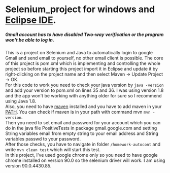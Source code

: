 # Selenium_project for windows and [Eclipse IDE](https://www.eclipse.org/downloads/).  

##### Gmail account has to have disabled Two-way verification or the program won't be able to log in.  

This is a project on Selenium and Java to automatically login to google Gmail and send email to yourself, no other email client is possible. The core of this project is pom.xml which is implementing and controlling the whole project so before starting this project import it in Eclipse and update it by right-clicking on the project name and then select Maven -> Update Project -> OK.  
For this code to work you need to check your java version by `java -version` and add your version to pom.xml on lines 35 and 36. I was using version 1.8 and the app won't be working with anything older for sure so I recommend using Java 1.8.  
Also, you need to have [maven](https://maven.apache.org/download.cgi) installed and you have to add maven in your [PATH](https://mkyong.com/maven/how-to-install-maven-in-windows/).  You can check if maven is in your path with command mvn `mvn -version`.  
Then you need to set email and password for your account which you can do in the java file PositiveTests in package gmail.google.com and setting String variables email from empty string to your email address and String variables passwd to your password.  
After those checks, you have to navigate in folder ` /homework-autocont ` and write `mvn clean test` which will start this test.  
In this project, I've used google chrome only so you need to have google chrome installed on version 90.0 so the selenium driver will work. I am using version     90.0.4430.85.  
